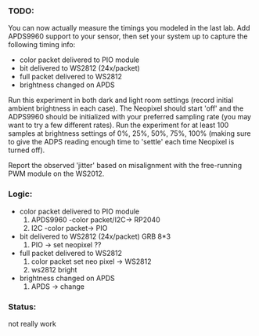 ### TODO:

You can now actually measure the timings you modeled in the last lab. Add APDS9960 support to your sensor, then set your system up to capture the following timing info:
- color packet delivered to PIO module
- bit delivered to WS2812 (24x/packet)
- full packet delivered to WS2812
- brightness changed on APDS

Run this experiment in both dark and light room settings (record initial ambient brightness in each case). The Neopixel should start 'off' and the ADPS9960 should be initialized with your preferred sampling rate (you may want to try a few different rates). Run the experiment for at least 100 samples at brightness settings of 0%, 25%, 50%, 75%, 100% (making sure to give the ADPS reading enough time to 'settle' each time Neopixel is turned off).

Report the observed 'jitter' based on misalignment with the free-running PWM module on the WS2012.

### Logic:
- color packet delivered to PIO module
    1. APDS9960 -color packet/I2C-> RP2040
    2. I2C -color packet-> PIO
- bit delivered to WS2812 (24x/packet) GRB 8*3
    1. PIO -> set neopixel ??
- full packet delivered to WS2812
    1. color packet set neo pixel -> WS2812 
    2. ws2812 bright
- brightness changed on APDS 
    1. APDS -> change 

### Status:
not really work
